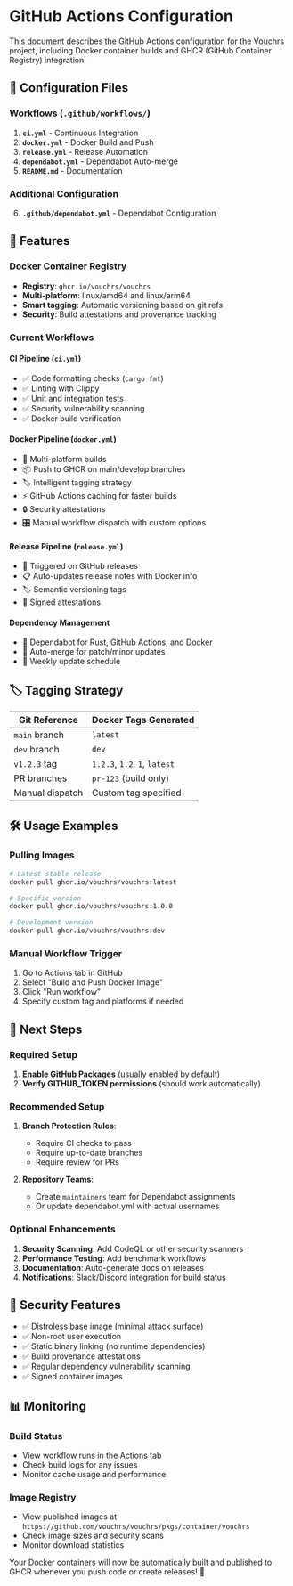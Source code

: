 # GitHub Actions Configuration

This document describes the GitHub Actions configuration for the Vouchrs project, including Docker container builds and GHCR (GitHub Container Registry) integration.

## 📁 Configuration Files

### Workflows (`.github/workflows/`)
1. **`ci.yml`** - Continuous Integration
2. **`docker.yml`** - Docker Build and Push  
3. **`release.yml`** - Release Automation
4. **`dependabot.yml`** - Dependabot Auto-merge
5. **`README.md`** - Documentation

### Additional Configuration
6. **`.github/dependabot.yml`** - Dependabot Configuration

## 🚀 Features

### Docker Container Registry
- **Registry**: `ghcr.io/vouchrs/vouchrs`
- **Multi-platform**: linux/amd64 and linux/arm64
- **Smart tagging**: Automatic versioning based on git refs
- **Security**: Build attestations and provenance tracking

### Current Workflows

#### CI Pipeline (`ci.yml`)
- ✅ Code formatting checks (`cargo fmt`)
- ✅ Linting with Clippy
- ✅ Unit and integration tests
- ✅ Security vulnerability scanning
- ✅ Docker build verification

#### Docker Pipeline (`docker.yml`)
- 🐳 Multi-platform builds
- 📦 Push to GHCR on main/develop branches
- 🏷️ Intelligent tagging strategy
- ⚡ GitHub Actions caching for faster builds
- 🔒 Security attestations
- 🎛️ Manual workflow dispatch with custom options

#### Release Pipeline (`release.yml`)
- 🚀 Triggered on GitHub releases
- 📋 Auto-updates release notes with Docker info
- 🏷️ Semantic versioning tags
- 🔐 Signed attestations

#### Dependency Management
- 🤖 Dependabot for Rust, GitHub Actions, and Docker
- 🔄 Auto-merge for patch/minor updates
- 📅 Weekly update schedule

## 🏷️ Tagging Strategy

| Git Reference | Docker Tags Generated |
|---------------|----------------------|
| `main` branch | `latest` |
| `dev` branch | `dev` |
| `v1.2.3` tag | `1.2.3`, `1.2`, `1`, `latest` |
| PR branches | `pr-123` (build only) |
| Manual dispatch | Custom tag specified |

## 🛠️ Usage Examples

### Pulling Images
```bash
# Latest stable release
docker pull ghcr.io/vouchrs/vouchrs:latest

# Specific version
docker pull ghcr.io/vouchrs/vouchrs:1.0.0

# Development version
docker pull ghcr.io/vouchrs/vouchrs:dev
```

### Manual Workflow Trigger
1. Go to Actions tab in GitHub
2. Select "Build and Push Docker Image"
3. Click "Run workflow"
4. Specify custom tag and platforms if needed

## 🔧 Next Steps

### Required Setup
1. **Enable GitHub Packages** (usually enabled by default)
2. **Verify GITHUB_TOKEN permissions** (should work automatically)

### Recommended Setup
1. **Branch Protection Rules**:
   - Require CI checks to pass
   - Require up-to-date branches
   - Require review for PRs

2. **Repository Teams**:
   - Create `maintainers` team for Dependabot assignments
   - Or update dependabot.yml with actual usernames

### Optional Enhancements
1. **Security Scanning**: Add CodeQL or other security scanners
2. **Performance Testing**: Add benchmark workflows
3. **Documentation**: Auto-generate docs on releases
4. **Notifications**: Slack/Discord integration for build status

## 🔐 Security Features

- ✅ Distroless base image (minimal attack surface)
- ✅ Non-root user execution
- ✅ Static binary linking (no runtime dependencies)
- ✅ Build provenance attestations
- ✅ Regular dependency vulnerability scanning
- ✅ Signed container images

## 📊 Monitoring

### Build Status
- View workflow runs in the Actions tab
- Check build logs for any issues
- Monitor cache usage and performance

### Image Registry
- View published images at `https://github.com/vouchrs/vouchrs/pkgs/container/vouchrs`
- Check image sizes and security scans
- Monitor download statistics

Your Docker containers will now be automatically built and published to GHCR whenever you push code or create releases! 🎉
